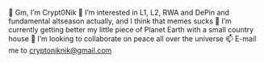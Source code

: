 👋 Gm, I’m Crypt0Nik
👀 I’m interested in L1, L2, RWA and DePin and fundamental altseason actually, and I think that memes sucks
🌱 I’m currently getting better my little piece of Planet Earth with a small country house 
💞️ I’m looking to collaborate on peace all over the universe
📫 E-mail me to cryptoniknik@gmail.com
